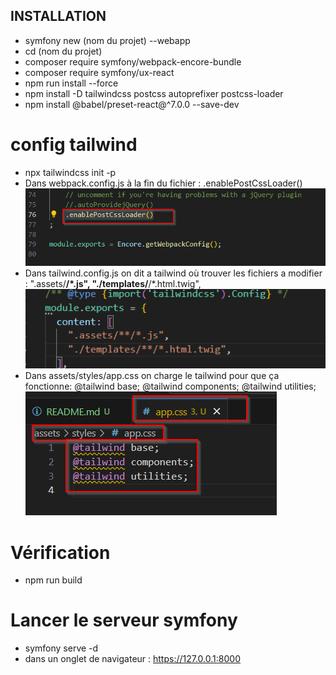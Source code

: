 ## INSTALLATION
- symfony new (nom du projet) --webapp
- cd (nom du projet)
- composer require symfony/webpack-encore-bundle
- composer require symfony/ux-react
- npm run install --force
- npm install -D tailwindcss postcss autoprefixer postcss-loader
- npm install @babel/preset-react@^7.0.0 --save-dev
# config tailwind
- npx tailwindcss init -p
- Dans webpack.config.js à la fin du fichier : .enablePostCssLoader()
![webpackconfig-tailwind](image.png)
- Dans tailwind.config.js on dit a tailwind où trouver les fichiers a modifier : 
    ".assets/**/*.js",
    "./templates/**/*.html.twig",
![tailwind-config-js](image-1.png)
- Dans assets/styles/app.css on charge le tailwind pour que ça fonctionne: 
@tailwind base;
@tailwind components;
@tailwind utilities;
![tailwind-app-css](image-2.png)

# Vérification
- npm run build

# Lancer le serveur symfony
- symfony serve -d
- dans un onglet de navigateur : https://127.0.0.1:8000

